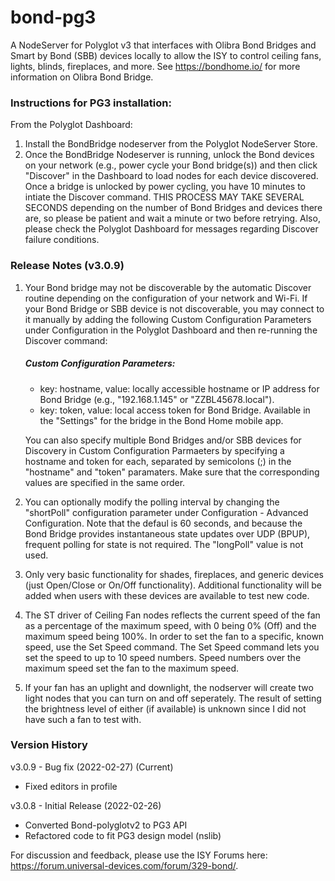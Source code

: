# bond-pg3
A NodeServer for Polyglot v3 that interfaces with Olibra Bond Bridges and Smart by Bond (SBB) devices locally to allow the ISY to control ceiling fans, lights, blinds, fireplaces, and more. See https://bondhome.io/ for more information on Olibra Bond Bridge.

### Instructions for PG3 installation:

From the Polyglot Dashboard:
1. Install the BondBridge nodeserver from the Polyglot NodeServer Store.
2. Once the BondBridge Nodeserver is running, unlock the Bond devices on your network (e.g., power cycle your Bond bridge(s)) and then click "Discover" in the Dashboard to load nodes for each device discovered. Once a bridge is unlocked by power cycling, you have 10 minutes to intiate the Discover command. THIS PROCESS MAY TAKE SEVERAL SECONDS depending on the number of Bond Bridges and devices there are, so please be patient and wait a minute or two before retrying. Also, please check the Polyglot Dashboard for messages regarding Discover failure conditions.

### Release Notes (v3.0.9)
   
1. Your Bond bridge may not be discoverable by the automatic Discover routine depending on the configuration of your network and Wi-Fi. If your Bond Bridge or SBB device is not discoverable, you may connect to it manually by adding the following Custom Configuration Parameters under Configuration in the Polyglot Dashboard and then re-running the Discover command:
    
    ##### Custom Configuration Parameters:
    - key: hostname, value: locally accessible hostname or IP address for Bond Bridge (e.g., "192.168.1.145" or "ZZBL45678.local").
    - key: token, value: local access token for Bond Bridge. Available in the "Settings" for the bridge in the Bond Home mobile app.
    
    You can also specify multiple Bond Bridges and/or SBB devices for Discovery in Custom Configuration Parmaeters by specifying a hostname and token for each, separated by semicolons (;) in the "hostname" and "token" paramaters. Make sure that the corresponding values are specified in the same order.
2. You can optionally modify the polling interval by changing the "shortPoll" configuration parameter under Configuration - Advanced Configuration. Note that the defaul is 60 seconds, and because the Bond Bridge provides instantaneous state updates over UDP (BPUP), frequent polling for state is not required. The "longPoll" value is not used.
3. Only very basic functionality for shades, fireplaces, and generic devices (just Open/Close or On/Off functionality). Additional functionality will be added when users with these devices are available to test new code.
4. The ST driver of Ceiling Fan nodes reflects the current speed of the fan as a percentage of the maximum speed, with 0 being 0% (Off) and the maximum speed being 100%. In order to set the fan to a specific, known speed, use the Set Speed command. The Set Speed command lets you set the speed to up to 10 speed numbers. Speed numbers over the maximum speed set the fan to the maximum speed.
5. If your fan has an uplight and downlight, the nodserver will create two light nodes that you can turn on and off seperately. The result of setting the brightness level of either (if available) is unknown since I did not have such a fan to test with.

### Version History
v3.0.9 - Bug fix (2022-02-27) (Current)
- Fixed editors in profile

v3.0.8 - Initial Release (2022-02-26)
- Converted Bond-polyglotv2 to PG3 API
- Refactored code to fit PG3 design model (nslib)


For discussion and feedback, please use the ISY Forums here: https://forum.universal-devices.com/forum/329-bond/.
